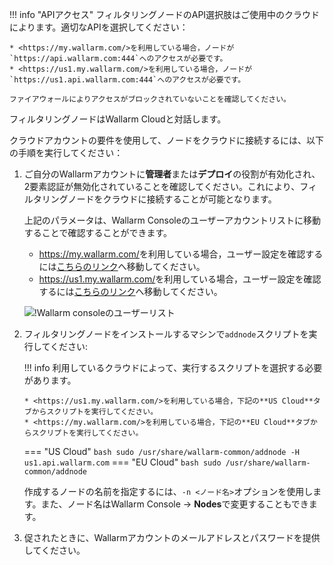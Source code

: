 [img-wl-console-users]:         ../images/check-users.png

[link-wl-console-us]:              https://us1.my.wallarm.com/
[link-wl-console-eu]:              https://my.wallarm.com/
[link-wl-console-users-us]:        https://us1.my.wallarm.com/settings/users
[link-wl-console-users-eu]:        https://my.wallarm.com/settings/users


!!! info "APIアクセス"
    フィルタリングノードのAPI選択肢はご使用中のクラウドによります。適切なAPIを選択してください：
    
    * <https://my.wallarm.com/>を利用している場合，ノードが`https://api.wallarm.com:444`へのアクセスが必要です。
    * <https://us1.my.wallarm.com/>を利用している場合，ノードが`https://us1.api.wallarm.com:444`へのアクセスが必要です。
    
    ファイアウォールによりアクセスがブロックされていないことを確認してください。

フィルタリングノードはWallarm Cloudと対話します。

クラウドアカウントの要件を使用して、ノードをクラウドに接続するには、以下の手順を実行してください：

1.  ご自分のWallarmアカウントに**管理者**または**デプロイ**の役割が有効化され、2要素認証が無効化されていることを確認してください。これにより、フィルタリングノードをクラウドに接続することが可能となります。
     
    上記のパラメータは、Wallarm Consoleのユーザーアカウントリストに移動することで確認することができます。
    
    * <https://my.wallarm.com/>を利用している場合，ユーザー設定を確認するには[こちらのリンク][link-wl-console-users-eu]へ移動してください。
    * <https://us1.my.wallarm.com/>を利用している場合，ユーザー設定を確認するには[こちらのリンク][link-wl-console-users-us]へ移動してください。

    ![!Wallarm consoleのユーザーリスト][img-wl-console-users]

2.  フィルタリングノードをインストールするマシンで`addnode`スクリプトを実行してください:
    
    !!! info
        利用しているクラウドによって、実行するスクリプトを選択する必要があります。
    
        * <https://us1.my.wallarm.com/>を利用している場合，下記の**US Cloud**タブからスクリプトを実行してください。
        * <https://my.wallarm.com/>を利用している場合，下記の**EU Cloud**タブからスクリプトを実行してください。
    
    === "US Cloud"
        ``` bash
        sudo /usr/share/wallarm-common/addnode -H us1.api.wallarm.com
        ```
    === "EU Cloud"
        ``` bash
        sudo /usr/share/wallarm-common/addnode
        ```

    作成するノードの名前を指定するには、`-n <ノード名>`オプションを使用します。また、ノード名はWallarm Console → **Nodes**で変更することもできます。

3.  促されたときに、Wallarmアカウントのメールアドレスとパスワードを提供してください。